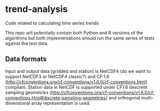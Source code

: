 # trend-analysis
Code related to calculating time series trends

This repo will potentially contain both Python and R versions of the algorithms but both implementations should run the same series of tests against the test data.

## Data formats

Input and output data (gridded and station) is NetCDF4 (do we want to support NetCDF3 or NetCDF4 classic?) and CF 1.6 (http://cfconventions.org/cf-conventions/v1.6.0/cf-conventions.html) compliant.  Station data in NetCDF is supported under CF1.6 descrete sampling geometries (http://cfconventions.org/cf-conventions/v1.6.0/cf-conventions.html#discrete-sampling-geometries) and orthogonal multi-dimensional array representation is used.
